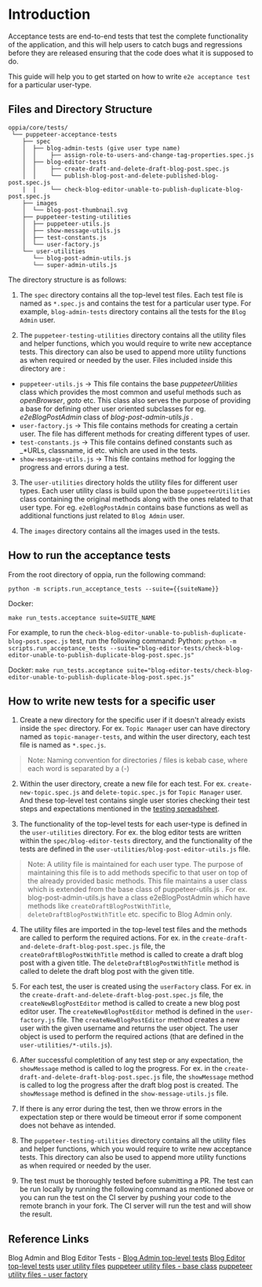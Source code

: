 # Introduction

Acceptance tests are end-to-end tests that test the complete functionality of the application, and this will help users to catch bugs and regressions before they are released ensuring that the code does what it is supposed to do.

This guide will help you to get started on how to write `e2e acceptance test` for a particular user-type.


## Files and Directory Structure

```
oppia/core/tests/
 └── puppeteer-acceptance-tests
    ├── spec
    │  ├── blog-admin-tests (give user type name)
    │  │    ├── assign-role-to-users-and-change-tag-properties.spec.js
    │  ├── blog-editor-tests
    │  │    ├── create-draft-and-delete-draft-blog-post.spec.js
    │  │    └── publish-blog-post-and-delete-published-blog-post.spec.js
    |  |    └── check-blog-editor-unable-to-publish-duplicate-blog-post.spec.js
    ├── images
    │  └── blog-post-thumbnail.svg
    ├── puppeteer-testing-utilities
    │  ├── puppeteer-utils.js
    │  ├── show-message-utils.js
    │  ├── test-constants.js
    │  └── user-factory.js
    └── user-utilities
       └── blog-post-admin-utils.js
       └── super-admin-utils.js
```

The directory structure is as follows:
1) The `spec` directory contains all the top-level test files. Each test file is named as `*.spec.js` and contains the test for a particular user type. For example, `blog-admin-tests` directory contains all the tests for the `Blog Admin` user.

2) The `puppeteer-testing-utilities` directory contains all the utility files and helper functions, which you would require to write new acceptance tests. This directory can also be used to append more utility functions as when required or needed by the user.
Files included inside this directory are :
  - `puppeteer-utils.js` -> This file contains the base _*puppeteerUtilities*_ class which provides the most common and useful methods such as _*openBrowser*_, _*goto*_ etc. This class also serves the purpose of providing a base for defining other user oriented subclasses for eg. _*e2eBlogPostAdmin*_ class of _*blog-post-admin-utils.js*_ .
  - `user-factory.js` -> This file contains methods for creating a certain user. The file has different methods for creating different types of user.
  - `test-constants.js` -> This file contains defined constants such as _*URLs, classname, id etc. which are used in the tests.
  - `show-message-utils.js` -> This file contains method for logging the progress and errors during a test.

3) The `user-utilities` directory holds the utility files for different user types. Each user utility class is build upon the base `puppeteerUtilities` class containing the original methods along with the ones related to that user type. For eg. `e2eBlogPostAdmin` contains base functions as well as additional functions just related to `Blog Admin` user.

4) The `images` directory contains all the images used in the tests.


## How to run the acceptance tests
From the root directory of oppia, run the following command:
```  
python -m scripts.run_acceptance_tests --suite={{suiteName}}  
``` 

Docker:
```
make run_tests.acceptance suite=SUITE_NAME
```

For example, to run the `check-blog-editor-unable-to-publish-duplicate-blog-post.spec.js` test, run the following command:
Python:
```python -m scripts.run_acceptance_tests --suite="blog-editor-tests/check-blog-editor-unable-to-publish-duplicate-blog-post.spec.js"```

Docker:
```make run_tests.acceptance suite="blog-editor-tests/check-blog-editor-unable-to-publish-duplicate-blog-post.spec.js"```


## How to write new tests for a specific user

1) Create a new directory for the specific user if it doesn't already exists inside the `spec` directory. For ex. `Topic Manager` user can have directory named as `topic-manager-tests`, and within the user directory, each test file is named as `*.spec.js`. 
> Note: Naming convention for directories / files is kebab case, where each word is separated by a (-)

2) Within the user directory, create a new file for each test. For ex. `create-new-topic.spec.js` and `delete-topic.spec.js` for `Topic Manager` user. And these top-level test contains single user stories checking their test steps and expectations mentioned in the [testing spreadsheet](https://docs.google.com/spreadsheets/d/1O8EHiSAGrG0yoNUBz9E4DIwKNS8Rfsv_ffC4k1WK5jc/edit?usp=sharing).

3) The functionality of the top-level tests for each user-type is defined in the `user-utilities` directory. For ex. the blog editor tests are written within the `spec/blog-editor-tests` directory, and the functionality of the tests are defined in the `user-utilities/blog-post-editor-utils.js` file.
> Note: A utility file is maintained for each user type. The purpose of maintaining this file is to add methods specific to that user on top of the already provided basic methods. This file maintains a user class which is extended from the base class of puppeteer-utils.js . For ex. blog-post-admin-utils.js have a class e2eBlogPostAdmin which have methods like `createDraftBlogPostWithTitle`, `deleteDraftBlogPostWithTitle` etc. specific to Blog Admin only.


4) The utility files are imported in the top-level test files and the methods are called to perform the required actions. For ex. in the `create-draft-and-delete-draft-blog-post.spec.js` file, the `createDraftBlogPostWithTitle` method is called to create a draft blog post with a given title. The `deleteDraftBlogPostWithTitle` method is called to delete the draft blog post with the given title.

5) For each test, the user is created using the `userFactory` class. For ex. in the `create-draft-and-delete-draft-blog-post.spec.js` file, the `createNewBlogPostEditor` method is called to create a new blog post editor user. The `createNewBlogPostEditor` method is defined in the `user-factory.js` file. The `createNewBlogPostEditor` method creates a new user with the given username and returns the user object. The user object is used to perform the required actions (that are defined in the `user-utilities/*-utils.js`).

6) After successful completition of any test step or any expectation, the `showMessage` method is called to log the progress. For ex. in the `create-draft-and-delete-draft-blog-post.spec.js` file, the `showMessage` method is called to log the progress after the draft blog post is created. The `showMessage` method is defined in the `show-message-utils.js` file.

7) If there is any error during the test, then we throw errors in the expectation step or there would be timeout error if some component does not behave as intended.

8) The `puppeteer-testing-utilities` directory contains all the utility files and helper functions, which you would require to write new acceptance tests. This directory can also be used to append more utility functions as when required or needed by the user.

9) The test must be thoroughly tested before submitting a PR. The test can be run locally by running the following command as mentioned above or you can run the test on the CI server by pushing your code to the remote branch in your fork. The CI server will run the test and will show the result.

## Reference Links
Blog Admin and Blog Editor Tests - 
  [Blog Admin top-level tests](https://github.com/oppia/oppia/tree/develop/core/tests/puppeteer-acceptance-tests/spec/blog-admin-tests)
  [Blog Editor top-level tests](https://github.com/oppia/oppia/tree/develop/core/tests/puppeteer-acceptance-tests/spec/blog-editor-tests)
  [user utility files](https://github.com/oppia/oppia/blob/develop/core/tests/puppeteer-acceptance-tests/user-utilities/blog-post-admin-utils.js)
  [puppeteer utility files - base class](https://github.com/oppia/oppia/blob/develop/core/tests/puppeteer-acceptance-tests/puppeteer-testing-utilities/puppeteer-utils.js)
  [puppeteer utility files - user factory](https://github.com/oppia/oppia/blob/develop/core/tests/puppeteer-acceptance-tests/puppeteer-testing-utilities/user-factory.js)
